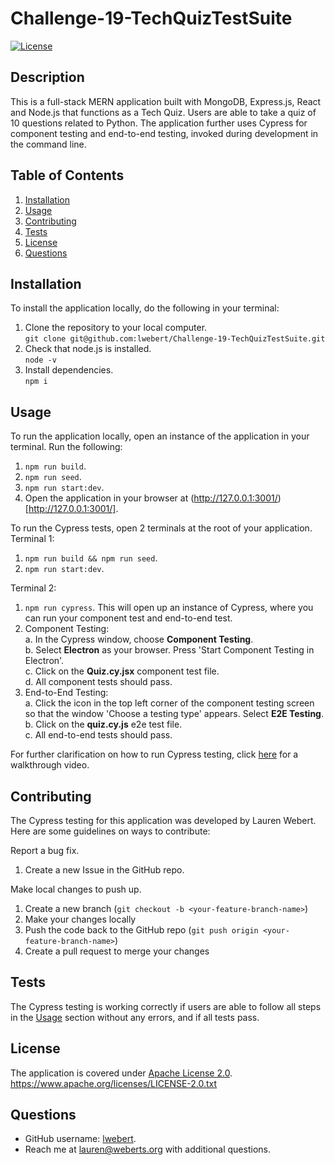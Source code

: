 # Challenge-19-TechQuizTestSuite

[![License](https://img.shields.io/badge/License-Apache_2.0-blue.svg)](https://opensource.org/licenses/Apache-2.0)

## Description
This is a full-stack MERN application built with MongoDB, Express.js, React and Node.js that functions as a Tech Quiz. Users are able to take a quiz of 10 questions related to Python. The application further uses Cypress for component testing and end-to-end testing, invoked during development in the command line.

## Table of Contents
1. [Installation](#installation)
2. [Usage](#usage)
3. [Contributing](#contributing)
4. [Tests](#tests)
5. [License](#license)
6. [Questions](#questions)


## Installation
To install the application locally, do the following in your terminal:

1. Clone the repository to your local computer.  
   `git clone git@github.com:lwebert/Challenge-19-TechQuizTestSuite.git`
2. Check that node.js is installed.  
   `node -v`
3. Install dependencies.  
   `npm i`

## Usage
To run the application locally, open an instance of the application in your terminal. 
Run the following:
1. `npm run build`.
2. `npm run seed`.
3. `npm run start:dev`. 
4. Open the application in your browser at (http://127.0.0.1:3001/)[http://127.0.0.1:3001/]. 
  

To run the Cypress tests, open 2 terminals at the root of your application.  
Terminal 1:
1. `npm run build && npm run seed`.
2. `npm run start:dev`.  

Terminal 2:
1. `npm run cypress`. This will open up an instance of Cypress, where you can run your component test and end-to-end test.
2. Component Testing:  
    a. In the Cypress window, choose **Component Testing**.  
    b. Select **Electron** as your browser. Press 'Start Component Testing in Electron'.  
    c. Click on the **Quiz.cy.jsx** component test file.  
    d. All component tests should pass.  
3. End-to-End Testing:  
    a. Click the icon in the top left corner of the component testing screen so that the window 'Choose a testing type' appears. Select **E2E Testing**.  
    b. Click on the **quiz.cy.js** e2e test file.  
    c. All end-to-end tests should pass.  


For further clarification on how to run Cypress testing, click [here](https://app.screencastify.com/v3/watch/zzh92f4RJUyrq4DLmaU6) for a walkthrough video.  

## Contributing
The Cypress testing for this application was developed by Lauren Webert. Here are some guidelines on ways to contribute:

Report a bug fix.

1. Create a new Issue in the GitHub repo.

Make local changes to push up.

1. Create a new branch (`git checkout -b <your-feature-branch-name>`)
2. Make your changes locally
3. Push the code back to the GitHub repo (`git push origin <your-feature-branch-name>`)
4. Create a pull request to merge your changes

## Tests
The Cypress testing is working correctly if users are able to follow all steps in the [Usage](#usage) section without any errors, and if all tests pass.


## License
The application is covered under [Apache License 2.0](https://www.apache.org/licenses/LICENSE-2.0.txt).   
https://www.apache.org/licenses/LICENSE-2.0.txt


## Questions
- GitHub username: [lwebert](https://github.com/lwebert).
- Reach me at [lauren@weberts.org](lauren@weberts.org) with additional questions.
